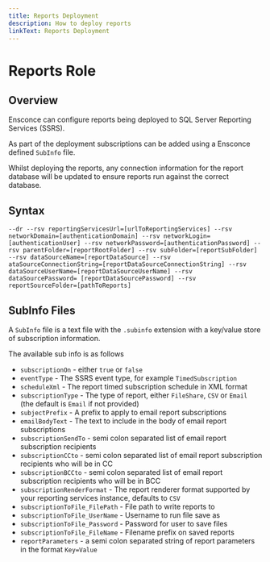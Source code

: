 ```yaml
---
title: Reports Deployment
description: How to deploy reports
linkText: Reports Deployment
---
```


# Reports Role

## Overview

Ensconce can configure reports being deployed to SQL Server Reporting Services (SSRS).

As part of the deployment subscriptions can be added using a Ensconce defined `SubInfo` file.

Whilst deploying the reports, any connection information for the report database will be updated to ensure reports run against the correct database.

## Syntax

`--dr --rsv reportingServicesUrl=[urlToReportingServices] --rsv networkDomain=[authenticationDomain] --rsv networkLogin=[authenticationUser] --rsv networkPassword=[authenticationPassword] --rsv parentFolder=[reportRootFolder] --rsv subFolder=[reportSubFolder] --rsv dataSourceName=[reportDataSource] --rsv  ataSourceConnectionString=[reportDataSourceConnectionString] --rsv dataSourceUserName=[reportDataSourceUserName] --rsv dataSourcePassword= [reportDataSourcePassword] --rsv reportSourceFolder=[pathToReports]`

## SubInfo Files

A `SubInfo` file is a text file with the `.subinfo` extension with a key/value store of subscription information.

The available sub info is as follows

* `subscriptionOn` - either `true` or `false`
* `eventType` - The SSRS event type, for example `TimedSubscription`
* `scheduleXml` - The report timed subscription schedule in XML format
* `subscriptionType` - The type of report, either `FileShare`, `CSV` or `Email` (the default is `Email` if not provided)
* `subjectPrefix` - A prefix to apply to email report subscriptions
* `emailBodyText` - The text to include in the body of email report subscriptions
* `subscriptionSendTo` - semi colon separated list of email report subscription recipients
* `subscriptionCCto` - semi colon separated list of email report subscription recipients who will be in CC
* `subscriptionBCCto` - semi colon separated list of email report subscription recipients who will be in BCC
* `subscriptionRenderFormat` - The report renderer format supported by your reporting services instance, defaults to `CSV`
* `subscriptionToFile_FilePath` - File path to write reports to
* `subscriptionToFile_UserName` - Username to run file save as
* `subscriptionToFile_Password` - Password for user to save files
* `subscriptionToFile_FileName` - Filename prefix on saved reports
* `reportParameters` - a semi colon separated string of report parameters in the format `Key=Value`
